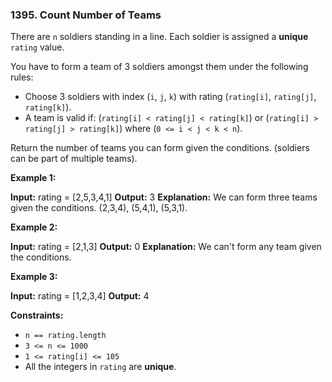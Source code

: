 ### 1395\. Count Number of Teams

There are `n` soldiers standing in a line. Each soldier is assigned a **unique** `rating` value.

You have to form a team of 3 soldiers amongst them under the following rules:

*   Choose 3 soldiers with index (`i`, `j`, `k`) with rating (`rating[i]`, `rating[j]`, `rating[k]`).
*   A team is valid if: (`rating[i] < rating[j] < rating[k]`) or (`rating[i] > rating[j] > rating[k]`) where (`0 <= i < j < k < n`).

Return the number of teams you can form given the conditions. (soldiers can be part of multiple teams).

**Example 1:**

**Input:** rating = \[2,5,3,4,1\]
**Output:** 3
**Explanation:** We can form three teams given the conditions. (2,3,4), (5,4,1), (5,3,1). 

**Example 2:**

**Input:** rating = \[2,1,3\]
**Output:** 0
**Explanation:** We can't form any team given the conditions.

**Example 3:**

**Input:** rating = \[1,2,3,4\]
**Output:** 4

**Constraints:**

*   `n == rating.length`
*   `3 <= n <= 1000`
*   `1 <= rating[i] <= 105`
*   All the integers in `rating` are **unique**.
